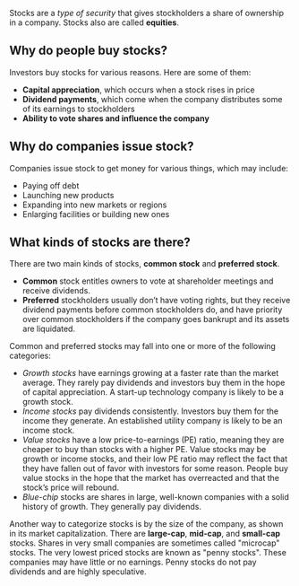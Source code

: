 
Stocks are a _type of security_ that gives stockholders a share of ownership in a company. Stocks also are called **equities**.

## Why do people buy stocks?

Investors buy stocks for various reasons. Here are some of them:

- **Capital appreciation**, which occurs when a stock rises in price
- **Dividend payments**, which come when the company distributes some of its earnings to stockholders
- **Ability to vote shares and influence the company**

## Why do companies issue stock?

Companies issue stock to get money for various things, which may include:

- Paying off debt
- Launching new products
- Expanding into new markets or regions
- Enlarging facilities or building new ones

## What kinds of stocks are there?

There are two main kinds of stocks, **common stock** and **preferred stock**.

- **Common** stock entitles owners to vote at shareholder meetings and receive dividends.
- **Preferred** stockholders usually don’t have voting rights, but they receive dividend payments
  before common stockholders do, and have priority over common stockholders
  if the company goes bankrupt and its assets are liquidated.

Common and preferred stocks may fall into one or more of the following categories:

- _Growth stocks_ have earnings growing at a faster rate than the market average.
  They rarely pay dividends and investors buy them in the hope of capital appreciation.
  A start-up technology company is likely to be a growth stock.
- _Income stocks_ pay dividends consistently. Investors buy them for the income they generate.
  An established utility company is likely to be an income stock.
- _Value stocks_ have a low price-to-earnings (PE) ratio, meaning they are cheaper to buy than stocks with a higher PE.
  Value stocks may be growth or income stocks, and their low PE ratio may reflect the fact that they have
  fallen out of favor with investors for some reason.
  People buy value stocks in the hope that the market has overreacted and that the stock’s price will rebound.
- _Blue-chip_ stocks are shares in large, well-known companies with a solid history of growth. They generally pay dividends.

Another way to categorize stocks is by the size of the company, as shown in its market capitalization.
There are **large-cap**, **mid-cap**, and **small-cap** stocks. Shares in very small companies are sometimes called
"microcap" stocks. The very lowest priced stocks are known as "penny stocks".
These companies may have little or no earnings. Penny stocks do not pay dividends and are highly speculative.
